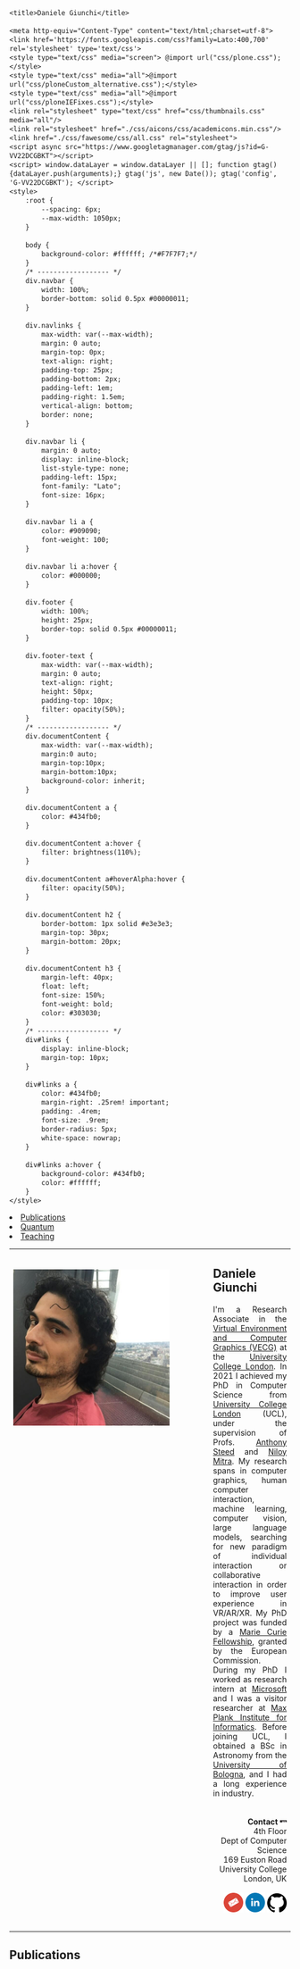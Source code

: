 	<title>Daniele Giunchi</title>

    <meta http-equiv="Content-Type" content="text/html;charset=utf-8">
	<link href='https://fonts.googleapis.com/css?family=Lato:400,700' rel='stylesheet' type='text/css'>
	<style type="text/css" media="screen"> @import url("css/plone.css");</style>
	<style type="text/css" media="all">@import url("css/ploneCustom_alternative.css");</style>
 	<style type="text/css" media="all">@import url("css/ploneIEFixes.css");</style>
	<link rel="stylesheet" type="text/css" href="css/thumbnails.css" media="all"/>
	<link rel="stylesheet" href="./css/aicons/css/academicons.min.css"/>
	<link href="./css/fawesome/css/all.css" rel="stylesheet">
	<script async src="https://www.googletagmanager.com/gtag/js?id=G-VV22DCGBKT"></script>
	<script> window.dataLayer = window.dataLayer || []; function gtag(){dataLayer.push(arguments);} gtag('js', new Date()); gtag('config', 'G-VV22DCGBKT'); </script>
	<style>
		:root {
			--spacing: 6px;
			--max-width: 1050px;
		}

		body {
			background-color: #ffffff; /*#F7F7F7;*/
		}
		/* ------------------ */
		div.navbar {
			width: 100%;
			border-bottom: solid 0.5px #00000011;
		}
		
		div.navlinks {
			max-width: var(--max-width);
			margin: 0 auto;
			margin-top: 0px;
			text-align: right;
			padding-top: 25px;
			padding-bottom: 2px;
			padding-left: 1em;
			padding-right: 1.5em;
			vertical-align: bottom;
			border: none;
		}

		div.navbar li {
			margin: 0 auto;
			display: inline-block;
			list-style-type: none;
			padding-left: 15px;
			font-family: "Lato";
			font-size: 16px;
		}

		div.navbar li a {
			color: #909090;
			font-weight: 100;
		}

		div.navbar li a:hover {
			color: #000000;
		}

		div.footer {
			width: 100%;
			height: 25px;
			border-top: solid 0.5px #00000011;
		}
		
		div.footer-text {
			max-width: var(--max-width);
			margin: 0 auto;
			text-align: right;
			height: 50px;
			padding-top: 10px;
			filter: opacity(50%);
		}
		/* ------------------ */
		div.documentContent {
			max-width: var(--max-width);
			margin:0 auto;
			margin-top:10px;
			margin-bottom:10px;
			background-color: inherit;
		}

		div.documentContent a {
			color: #434fb0;
		}

		div.documentContent a:hover {
			filter: brightness(110%);
		}

		div.documentContent a#hoverAlpha:hover {
			filter: opacity(50%);
		}

		div.documentContent h2 {
			border-bottom: 1px solid #e3e3e3;
			margin-top: 30px;
			margin-bottom: 20px;
		}

		div.documentContent h3 {
			margin-left: 40px;
			float: left;
		    font-size: 150%;
			font-weight: bold;
			color: #303030;
		}
		/* ------------------ */
		div#links {
			display: inline-block;
			margin-top: 10px;
		}

		div#links a {
			color: #434fb0;
			margin-right: .25rem! important;
			padding: .4rem;
			font-size: .9rem;
			border-radius: 5px;
			white-space: nowrap;
		}

		div#links a:hover {
			background-color: #434fb0;
			color: #ffffff;
		}
	</style>
</head>

<body>
	<div class="navbar">
		<div class="navlinks">
			<li><a href="#publications">Publications</a></li>
			<!--<li><a href="#patents">Patents</a></li>-->
			<!--<li><a href="#projects">Projects</a></li>-->
			<!--<li><a href="#talks">Talks</a></li>-->
            <li><a href="#quantum">Quantum</a></li>
			<li><a href="#teaching">Teaching</a></li>
		</div>
	</div>
	<div class="documentContent">
		<!-- ################################################################ -->
		<table>
			<tr>
				<td width="280px" valign="top">
					<br><br>
					<!--<img src="./img/portrait8b-circle-800-compressed-fs8.png" width="100%">-->
					<img src="./images/portrait.png" width="100%">
				</td>
				<td width="50px"></td>
				<td align="justify" valign="top">
					<h2>Daniele Giunchi</h2>
					<table>
						I'm a Research Associate in the
						<a href="http://vecg.cs.ucl.ac.uk/">Virtual Environment and Computer Graphics (VECG)</a>
						at the
						<a href="https://www.ucl.ac.uk/">University College London</a>.
						In 2021 I achieved my PhD in Computer Science
						from <a href="http://www.ucl.ac.uk/">University College London</a> (UCL),
						under the supervision of Profs.
						<a href="https://wp.cs.ucl.ac.uk/anthonysteed/">Anthony Steed</a> and
						<a href="http://www0.cs.ucl.ac.uk/staff/N.Mitra/">Niloy Mitra</a>.
						My research spans in computer graphics, human computer interaction, machine learning, computer vision, large language models, searching for new paradigm of individual interaction or collaborative interaction in order to improve user experience in VR/AR/XR.
						My PhD project was funded by a
						<a href="https://marie-sklodowska-curie-actions.ec.europa.eu/">Marie Curie Fellowship</a>,
						granted by the European Commission.
						During my PhD I worked as research intern at
						<a href="https://www.microsoft.com/applied-sciences">Microsoft</a> and I was a visitor researcher at 
						<a href="https://www.mpi-inf.mpg.de/home/">Max Plank Institute for Informatics</a>.
						Before joining UCL, I obtained a BSc in Astronomy from the
						<a href="https://www.unibo.it/en">University of Bologna</a>,
						and I had a long experience in industry.
						<br>
						<br>
						<br>
						<div align="right" style="font-size:14px; font-weight:Italic;">
							<b>Contact</b> <img src="./icons/th.jpg" height="12px"/><br>
							4th Floor<br>
							Dept of Computer Science<br>
							169 Euston Road<br>
							University College London, UK<br>
							<br>
							<a id="hoverAlpha" href="mailto:d.giunchi@ucl.ac.uk"><img class="hoverZoom" width="35px" src="./icons/mail.png"></a>
							<a id="hoverAlpha" href="http://linkedin.com/dgiunchi"><img class="hoverZoom" width="35px" src="./icons/linkedin.png"></a>
                            <a id="hoverAlpha" href="https://github.com/dgiunchi"><img class="hoverZoom" width="35px" src="./icons/github.png"></a>
							<!--<a id="hoverAlpha" href="https://github.com/dgiunchi"><i class="fab fa-github" style="font-size:35px; vertical-align:middle; color:#000000;"></i></a>-->
							<!--<a id="hoverAlpha" href=""><i class="ai ai-cv" style="padding:8px; border-radius:50%; font-size:18px; vertical-align:middle; background-color:#000000; color:#ffffff;"></i></a>-->
						</div>
					</table>
				</td>
			</tr>
		</table>
		<!-- ################################################################ -->
		<h2 id="publications">Publications</h2>
		<style>
			table.publications {
				margin-left: 40px;
				border-spacing: 0px 20px;
				margin-top: 0px;
			}

			table.publications tr {
				background-color: #ffffff;
				margin-top: 0px;
			}

			table.publications tr:hover {
				background-color: #fafafa;
			}

			table.publications td:nth-child(1) {
				text-align: center;
				width: 220px;
				padding-right: 30px;
			}

			table.publications td:nth-child(2) {
				text-align: left;
				padding: 0px;
			}

			table.publications span#venue {
				display: inline-block;
				font-style: italic;
/* 					color: #505050; */
				font-size: 0.9em;
				//padding-top: 5px;
			}
			
			table.publications img {
				border:solid black;
				border-width:1px;
				width:100%;
				box-shadow: 5px 5px 5px #888888;
				image-rendering: -webkit-optimize-contrast;
			}
			
			table.publications img#nobox {
				border:none;
				width:100%;
				box-shadow: none;
			}
			div#keywords {
	            display: inline-block;
    	        margin-top: 5px;
				font-size: .7rem;
	        }
        	div#keywords keys {
				color: #555555;
	            margin-right: .25rem! important;
				//padding: .4rem;
				border-radius: 5px;
				white-space: nowrap;
    	    }
        /*div#links a:hover {
            background-color: #434fb0;
            color: #ffffff;
        }*/

		</style>
		<table class="publications">
			<tr>
				<td>
					<a href="linktothepdf">
						<img id="nobox" src="linktoimage">
					</a>
				</td>
				<td>
					<b>title</b><br>
					authors<br>
					<span id="venue">where</span><br>
					<div id="keywords">Keywords: <keys>key, key.</keys></div><br>
					<div id="links">
						<a href="linktowebpage">Webpage</a>
						<a href="linktoarXiv">arXiv</a>
						<a href="linktopdf">PDF</a>
					</div>
				</td>
			</tr>

			
		</table>

		<!-- ################################################################ -->
		<!--<h2 id="patents">Patents</h2>
		<table class="publications">
			<tr>
				<td style="width:220px;">
						<img style="width:150px;" src=".image.jpg">
				</td>
				<td>
					<b>Description</span><br>
				</td>
			</tr>

			<tr>
				<td style="width:220px;">
					<a href="linktopatent">
						<img style="width:150px;" src="image">
					</a>
				</td>
				<td>
					Description
					<span id="venue">patent number</span><br>
					<div id="links">
						<a href="link1">Page</a>
						<a href="link2">PDF</a>
					</div>
				</td>
			</tr>
		</table>-->
        
        
        <h2 id="quantum">Quantum Information</h2>
		<table class="publications">
			<tr>
                <td>
                    <img id="nobox" src="./images/0000_quantum_qcgh.png">
                </td>
                <td>
                    <b>Towards Quantum Computer Holography</b><br>
                    Thesis for the II level Master of Optics and Quantum Information from La Sapienza University (Rome).
                    <br>
                    <a href="./store/TowardsQuantumComputerGeneratedHolography.pdf">Thesis</a><br>
                    <a href="./store/PresentationSBAIThesis2023DG.ppsx">Slides of the presentation</a>
                    <!--<div id="tags">
                        <li>keyword1</li>
                        <li>keyword1</li>
                    </div>-->
                </td>
            </tr>
		</table>

		<!-- ################################################################ -->
		<!--<h2 id="projects">Projects</h2>-->
		<style>
			table.projects {
				margin-left: 40px;
/* 					display: inline-block; */
				border-spacing: 0px 10px;
				vertical-align: top;
			}

			table.projects tr:hover {
				background-color:#fafafa;
			}

			table.projects td:nth-child(1) {
				width: 220px;
				padding-right: 15px;
			}

			table.projects td:nth-child(2) {
				width: 250px;
				text-align:left;
				padding-right: 10px;
				font-size: 14px;
			}

			table.projects img, table.projects video {
				width: 220px;
				border-radius: 10px;
				box-shadow: 5px 5px 5px #888888;
				border: 1px solid #000000;
			}

			table.projects img#nobox, table.projects video#nobox {
				width: 220px;
				border: none;
				box-shadow: none;
				border-radius: 0px;
			}

			:root {
				--spacing: 6px;
			}

			table.projects div#tags {
				cursor: default;
				margin-top: 10px;
				display: block;
				vertical-align: bottom;
			}

			table.projects div#tags li {
				vertical-align: bottom;
/* 					box-shadow: 0 2px 8px 0 rgb(0 0 17 / 10%); */
				display: inline-block;
				border: solid 1px #434fb0; /*#8cacbb;*/ /*#ea853a;*/
				border-radius: 5px;
				color: #434fb0; /*#8cacbb;*/ /*#ea853a;*/
				font-size: 0.7em;
				text-shadow: 0 1px 0 #fff;
				padding: calc(var(--spacing) / 2) var(--spacing);
				margin: 0 var(--spacing) var(--spacing) 0;
				white-space: nowrap;
				cursor: default;
			}
		</style>
		<div style="display:inline-block;">
		<!--<table class="projects" style="width:46%; float:left;">
			<tr>
				<td>
					<img id="nobox" src=".image">
				</td>
				<td>
					<b>title</b><br>
					description
					<br>
					<a href="...">[Code]</a>
					<div id="tags">
						<li>keyword1</li>
						<li>keyword1</li>
					</div>
				</td>
			</tr>
			<tr>
				<td>
					<img id="nobox" src=".image">
				</td>
				<td>
					<b>title</b><br>
					description
					<br>
					<a href="...">[Code]</a>
					<div id="tags">
						<li>keyword1</li>
						<li>keyword1</li>
					</div>
				</td>
			</tr>
		</table>-->
		<!--<table class="projects" style="width:46%; float:left;">
			<tr>
				<td>
					<img id="nobox" src="image">
				</td>
				<td>
					<b>title</b><br>
					description
					<br>
					<a href="...">[Code]</a>
					<div id="tags">
						<li>keyword1</li>
						<li>keyword1</li>
					</div>
				</td>
			</tr>
			<tr>
				<td>
					<img id="nobox" src="image">
				</td>
				<td>
					<b>title</b><br>
					description
					<br>
					<a href="...">[Code]</a>
					<div id="tags">
						<li>keyword1</li>
						<li>keyword1</li>
					</div>
				</td>
			</tr>
		</table>-->
		</div>
		<style>
			table.blog {
				margin-left:40px;
				border-spacing: 0px 10px;
			}

			table.blog tr:hover {
				background-color: #fafafa;
			}

			table.blog span {
				color:#555555;
				font-size:14px;
				font-weight:100;
			}

			table.blog td a:hover {
				border-bottom: solid 1px;
			}
		</style>
		
		<!-- ################################################################ -->
		<h2 id="teaching">Teaching</h2>
		<style>
			table.teaching {
				text-align:"center";
				border:"0";
				margin-left:40px;
			}
			
			table.teaching tr:hover {
				background-color: #fafafa;
			}
		</style>
		<table class="teaching">
			<col width="4em">
			<col width="auto">
			<col width="140">
			<col align="right" width="auto">
            <tr>
				<td><b>2023</b></td>
				<td>Computer Graphics</td>
				<td></td>
				<td>UCL</td>
			</tr>
            <tr>
				<td><b>2022</b></td>
				<td>Image processing</td>
				<td></td>
				<td>UCL</td>
			</tr>
			<tr>
				<td><b>2020,2021,2022</b></td>
				<td>Virtual Environments</td>
				<td></td>
				<td>DeepMind/UCL</td>
			</tr>
			<tr>
				<td><b>2019</b></td>
				<td>Advanced Deep Learning and Reinforcement Learning</td>
				<td></td>
				<td>DeepMind/UCL</td>
			</tr>
			<tr>
				<td><b>2019</b></td>
				<td>Machine Vision</td>
				<td></td>
				<td>UCL</td>
			</tr>
			<tr>
				<td><b>2018, 2020</b></td>
				<td>System Engineering</td>
				<td></td>
				<td>UCL</td>
			</tr>
			<tr>
				<td><b>2017</b></td>
				<td>Computational Photography</td>
				<td></td>
				<td>UCL</td>
			</tr>
			<tr>
				<td><b>2017</b></td>
				<td>Robotic Programming</td>
				<td></td>
				<td>UCL</td>
			</tr>
		</table>
		
		<!-- ################################################################ -->
		<!-- <h2 id="bground">Background</h2>
		<style>
			table.bground {
				margin-left:40px;
				border-spacing: 10px 10px;
			}

			table.bground tr:hover {
				background-color: #fafafa;
			}
			
			table.bground span {
				color:#555555;
				font-size:14px;
				font-weight:100;
			}

			table.bground td:nth-of-type(1) {
				text-align: center;
			}
		</style>
		<table class="bground">
			<col width="60px">
			<col width="800px">

			<tr>
				<td><img src="./img/logo-ucl3.png" width="100%"></td>
				<td>
					I did my PhD in Computer Science in the
					<a href="https://reality.cs.ucl.ac.uk/">Digital Reality Lab</a> at
					<a href="">University College London</a>, under the supervision of Profs.
					<a href="https://reality.cs.ucl.ac.uk/weyrich.html">Tim Weyrich</a> and
					<a href="http://www.homepages.ucl.ac.uk/~ucactri/">Tobias Ritschel</a>.
					The funding was provided by a
					<i>Marie Curie Fellowship</i> granted by the
					<i>European Commission</i> as part of the
					<a href="http://www.distro-itn.eu">DISTRO</a> Innovative Training Network.
				</td>
			</tr>

			<tr>
				<!- -<td><img src="./img/logo-microsoft.png" width="90%"></td>- ->
				<td><img src="./talks/microsoft/microsoft.png" width="90%"></td>
				<td>
					I did an 8-months research internship
					<!- -in the <a href="https://www.microsoft.com/applied-sciences">Applied Sciences Group</a>- ->
					at Microsoft UK, under the supervision of
					<a href="https://www.microsoft.com/applied-sciences/people/eric-sommerlade">Eric Sommerlade</a> and
					<a href="https://www.microsoft.com/applied-sciences/people/alexandros-neophytou">Alexandros Neophytou</a>.
					During this time I worked on HDR light estimation from images using CNNs and GANs.
					Part of this work was patented and published at the
					<a href="./publications/3dv2020/3dv2020.html">International Conference on 3D Vision 2020</a>.
				</td>
			</tr>

			<tr>
				<td><img src="./img/logo-adobe3.png" width="90%"></td>
				<td>
					I did a 4-months research internship at
					<a href="https://www.substance3d.com/">Adobe Substance 3D</a> in Clermont-Ferrand, France, under the supervision of
					<a href="https://fr.linkedin.com/in/cyrille-damez-53183a">Dr Cyrille Damez</a>.
					During this time I worked on the translation of material appearance between different renderers.
					<!- -The work was published at the 
					<a href="http://reality.cs.ucl.ac.uk/projects/reflectance-remapping/sztrajman2019image-based.html">Journal of Computer Graphics Techniques</a>.- ->
				</td>
			</tr>

			<tr>
				<td><img src="./img/logo-charles-university.png" width="90%"></td>
				<td>
					I spent 3 months as visiting student in the
					<a href="https://cgg.mff.cuni.cz/">Computer Graphics Group</a> at
					<a href="https://en.wikipedia.org/wiki/Charles_University">Charles University</a> in Prague.
					During this time I started working on material appearance remapping under the supervision of Profs.
					<a href="https://cgg.mff.cuni.cz/~jaroslav/">Jaroslav Křivánek</a> and
					<a href="https://cgg.mff.cuni.cz/members/wilkie/">Alexander Wilkie</a>.
					<!- -The work was published at the
					<a href="http://reality.cs.ucl.ac.uk/projects/reflectance-remapping/sztrajman17image-based.html">Eurographics Material Appearance Modeling Workshop</a> and later extended to cover spatially-varying materials and published at the
					<a href="http://reality.cs.ucl.ac.uk/projects/reflectance-remapping/sztrajman2019image-based.html">Journal of Computer Graphics Techniques</a>.- ->

				</td>
			</tr>

			<tr>
				<td><img src="./img/logo-columbia2.png" width="100%"></td>
				<td>
					<!- -During 2013- ->
					I spent 6 months as visiting student in the
					<a href="http://www.cs.columbia.edu/cg/">Columbia Computer Graphics Group</a> at
					<a href="https://www.columbia.edu/">Columbia University</a> in New York City.
					During this time I worked on physics-based animation of fluids under the supervision of Profs.
					<a href="https://cs.uwaterloo.ca/~c2batty/">Christopher Batty</a> and
					<a href="https://www.dgp.toronto.edu/~eitan/">Eitan Grinspun</a>.
				</td>
			</tr>

			<tr>
				<td><img src="./img/logofcen.png" width="100%"></td>
				<td>
					I hold a BSc degree in Physics from the
					<a href="https://en.wikipedia.org/wiki/University_of_Buenos_Aires">University of Buenos Aires</a>.
					<!- -There, I worked as research student on physics-based simulations at the
					Astrophysical Flows Group.- ->
				</td>
			</tr>
		</table>-->

		<!-- ################################################################ -->
	</div>
	<br><br><br><br>
	<div class="footer">
		<div class="footer-text">
			Daniele Giunchi<br>
			<a href="d.giunchi@ucl.ac.uk">d.giunchi@ucl.ac.uk</a>
		</div>
	</div>
</body>
<!-- <div id="portal-footer" style="margin-top:60px; margin-bottom:0px; padding-bottom:10px;"> -->
<!-- <div style="margin-top:60px; padding-top:10px; border-top:solid 1px #e3e3e3; text-align:right; font-size:10px;"> -->
<!--	Daniele Giunchi<br>
	<a href="mailto:d.giunchi@ucl.ac.uk">d.giunchi@ucl.ac.uk</a><br>
</div>-->

